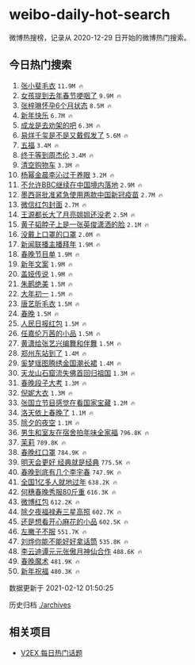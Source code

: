 # weibo-daily-hot-search

微博热搜榜，记录从 2020-12-29 日开始的微博热门搜索。

## 今日热门搜索

<!-- BEGIN -->

1. [张小斐毛衣](https://s.weibo.com/weibo?q=%23%E5%BC%A0%E5%B0%8F%E6%96%90%E6%AF%9B%E8%A1%A3%23&Refer=top) `11.9M 🔥`
1. [女孩提到去年春节哽咽了](https://s.weibo.com/weibo?q=%23%E5%A5%B3%E5%AD%A9%E6%8F%90%E5%88%B0%E5%8E%BB%E5%B9%B4%E6%98%A5%E8%8A%82%E5%93%BD%E5%92%BD%E4%BA%86%23&Refer=top) `9.9M 🔥`
1. [张梓琳怀孕6个月状态](https://s.weibo.com/weibo?q=%23%E5%BC%A0%E6%A2%93%E7%90%B3%E6%80%80%E5%AD%956%E4%B8%AA%E6%9C%88%E7%8A%B6%E6%80%81%23&Refer=top) `8.5M 🔥`
1. [新年快乐](https://s.weibo.com/weibo?q=%E6%96%B0%E5%B9%B4%E5%BF%AB%E4%B9%90&Refer=top) `6.7M 🔥`
1. [成龙是去劝架的吧](https://s.weibo.com/weibo?q=%E6%88%90%E9%BE%99%E6%98%AF%E5%8E%BB%E5%8A%9D%E6%9E%B6%E7%9A%84%E5%90%A7&Refer=top) `6.3M 🔥`
1. [易烊千玺是不是又戴假发了](https://s.weibo.com/weibo?q=%23%E6%98%93%E7%83%8A%E5%8D%83%E7%8E%BA%E6%98%AF%E4%B8%8D%E6%98%AF%E5%8F%88%E6%88%B4%E5%81%87%E5%8F%91%E4%BA%86%23&Refer=top) `5.6M 🔥`
1. [五福](https://s.weibo.com/weibo?q=%E4%BA%94%E7%A6%8F&Refer=top) `3.4M 🔥`
1. [终于等到周杰伦](https://s.weibo.com/weibo?q=%E7%BB%88%E4%BA%8E%E7%AD%89%E5%88%B0%E5%91%A8%E6%9D%B0%E4%BC%A6&Refer=top) `3.4M 🔥`
1. [清空购物车](https://s.weibo.com/weibo?q=%E6%B8%85%E7%A9%BA%E8%B4%AD%E7%89%A9%E8%BD%A6&Refer=top) `3.3M 🔥`
1. [杨幂金晨李沁过于养眼](https://s.weibo.com/weibo?q=%23%E6%9D%A8%E5%B9%82%E9%87%91%E6%99%A8%E6%9D%8E%E6%B2%81%E8%BF%87%E4%BA%8E%E5%85%BB%E7%9C%BC%23&Refer=top) `3.2M 🔥`
1. [不允许BBC继续在中国境内落地](https://s.weibo.com/weibo?q=%23%E4%B8%8D%E5%85%81%E8%AE%B8BBC%E7%BB%A7%E7%BB%AD%E5%9C%A8%E4%B8%AD%E5%9B%BD%E5%A2%83%E5%86%85%E8%90%BD%E5%9C%B0%23&Refer=top) `2.9M 🔥`
1. [墨西哥批准紧急使用两款中国新冠疫苗](https://s.weibo.com/weibo?q=%E5%A2%A8%E8%A5%BF%E5%93%A5%E6%89%B9%E5%87%86%E7%B4%A7%E6%80%A5%E4%BD%BF%E7%94%A8%E4%B8%A4%E6%AC%BE%E4%B8%AD%E5%9B%BD%E6%96%B0%E5%86%A0%E7%96%AB%E8%8B%97&Refer=top) `2.7M 🔥`
1. [微信红包封面](https://s.weibo.com/weibo?q=%23%E5%BE%AE%E4%BF%A1%E7%BA%A2%E5%8C%85%E5%B0%81%E9%9D%A2%23&Refer=top) `2.7M 🔥`
1. [王源都长大了月亮姐姐还没老](https://s.weibo.com/weibo?q=%E7%8E%8B%E6%BA%90%E9%83%BD%E9%95%BF%E5%A4%A7%E4%BA%86%E6%9C%88%E4%BA%AE%E5%A7%90%E5%A7%90%E8%BF%98%E6%B2%A1%E8%80%81&Refer=top) `2.5M 🔥`
1. [黄子韬脖子上是一张英俊潇洒的脸](https://s.weibo.com/weibo?q=%23%E9%BB%84%E5%AD%90%E9%9F%AC%E8%84%96%E5%AD%90%E4%B8%8A%E6%98%AF%E4%B8%80%E5%BC%A0%E8%8B%B1%E4%BF%8A%E6%BD%87%E6%B4%92%E7%9A%84%E8%84%B8%23&Refer=top) `2.1M 🔥`
1. [没戴上口罩的口罩](https://s.weibo.com/weibo?q=%E6%B2%A1%E6%88%B4%E4%B8%8A%E5%8F%A3%E7%BD%A9%E7%9A%84%E5%8F%A3%E7%BD%A9&Refer=top) `2.0M 🔥`
1. [新闻联播主播拜年](https://s.weibo.com/weibo?q=%23%E6%96%B0%E9%97%BB%E8%81%94%E6%92%AD%E4%B8%BB%E6%92%AD%E6%8B%9C%E5%B9%B4%23&Refer=top) `1.9M 🔥`
1. [春晚节目单](https://s.weibo.com/weibo?q=%23%E6%98%A5%E6%99%9A%E8%8A%82%E7%9B%AE%E5%8D%95%23&Refer=top) `1.9M 🔥`
1. [新年文案](https://s.weibo.com/weibo?q=%E6%96%B0%E5%B9%B4%E6%96%87%E6%A1%88&Refer=top) `1.9M 🔥`
1. [盖娅传说](https://s.weibo.com/weibo?q=%E7%9B%96%E5%A8%85%E4%BC%A0%E8%AF%B4&Refer=top) `1.9M 🔥`
1. [朱鹮绝美](https://s.weibo.com/weibo?q=%23%E6%9C%B1%E9%B9%AE%E7%BB%9D%E7%BE%8E%23&Refer=top) `1.5M 🔥`
1. [大年初一](https://s.weibo.com/weibo?q=%E5%A4%A7%E5%B9%B4%E5%88%9D%E4%B8%80&Refer=top) `1.5M 🔥`
1. [唐艺昕毛衣](https://s.weibo.com/weibo?q=%E5%94%90%E8%89%BA%E6%98%95%E6%AF%9B%E8%A1%A3&Refer=top) `1.5M 🔥`
1. [春晚](https://s.weibo.com/weibo?q=%E6%98%A5%E6%99%9A&Refer=top) `1.5M 🔥`
1. [人民日报红包](https://s.weibo.com/weibo?q=%23%E4%BA%BA%E6%B0%91%E6%97%A5%E6%8A%A5%E7%BA%A2%E5%8C%85%23&Refer=top) `1.5M 🔥`
1. [任嘉伦万茜的小品](https://s.weibo.com/weibo?q=%E4%BB%BB%E5%98%89%E4%BC%A6%E4%B8%87%E8%8C%9C%E7%9A%84%E5%B0%8F%E5%93%81&Refer=top) `1.5M 🔥`
1. [黄潇给张艺兴编舞和伴舞](https://s.weibo.com/weibo?q=%23%E9%BB%84%E6%BD%87%E7%BB%99%E5%BC%A0%E8%89%BA%E5%85%B4%E7%BC%96%E8%88%9E%E5%92%8C%E4%BC%B4%E8%88%9E%23&Refer=top) `1.5M 🔥`
1. [郑州东站到了](https://s.weibo.com/weibo?q=%23%E9%83%91%E5%B7%9E%E4%B8%9C%E7%AB%99%E5%88%B0%E4%BA%86%23&Refer=top) `1.4M 🔥`
1. [奚梦瑶图腾绣金国潮长裙](https://s.weibo.com/weibo?q=%23%E5%A5%9A%E6%A2%A6%E7%91%B6%E5%9B%BE%E8%85%BE%E7%BB%A3%E9%87%91%E5%9B%BD%E6%BD%AE%E9%95%BF%E8%A3%99%23&Refer=top) `1.4M 🔥`
1. [天龙山石窟流失佛首回归祖国](https://s.weibo.com/weibo?q=%23%E5%A4%A9%E9%BE%99%E5%B1%B1%E7%9F%B3%E7%AA%9F%E6%B5%81%E5%A4%B1%E4%BD%9B%E9%A6%96%E5%9B%9E%E5%BD%92%E7%A5%96%E5%9B%BD%23&Refer=top) `1.3M 🔥`
1. [春晚段子大考](https://s.weibo.com/weibo?q=%E6%98%A5%E6%99%9A%E6%AE%B5%E5%AD%90%E5%A4%A7%E8%80%83&Refer=top) `1.3M 🔥`
1. [倪妮大衣](https://s.weibo.com/weibo?q=%23%E5%80%AA%E5%A6%AE%E5%A4%A7%E8%A1%A3%23&Refer=top) `1.3M 🔥`
1. [张国立节目感觉在看国家宝藏](https://s.weibo.com/weibo?q=%23%E5%BC%A0%E5%9B%BD%E7%AB%8B%E8%8A%82%E7%9B%AE%E6%84%9F%E8%A7%89%E5%9C%A8%E7%9C%8B%E5%9B%BD%E5%AE%B6%E5%AE%9D%E8%97%8F%23&Refer=top) `1.2M 🔥`
1. [洛天依上春晚了](https://s.weibo.com/weibo?q=%E6%B4%9B%E5%A4%A9%E4%BE%9D%E4%B8%8A%E6%98%A5%E6%99%9A%E4%BA%86&Refer=top) `1.1M 🔥`
1. [除夕的夜空](https://s.weibo.com/weibo?q=%23%E9%99%A4%E5%A4%95%E7%9A%84%E5%A4%9C%E7%A9%BA%23&Refer=top) `1.1M 🔥`
1. [男生和室友在宿舍拍年味全家福](https://s.weibo.com/weibo?q=%23%E7%94%B7%E7%94%9F%E5%92%8C%E5%AE%A4%E5%8F%8B%E5%9C%A8%E5%AE%BF%E8%88%8D%E6%8B%8D%E5%B9%B4%E5%91%B3%E5%85%A8%E5%AE%B6%E7%A6%8F%23&Refer=top) `796.8K 🔥`
1. [茉莉](https://s.weibo.com/weibo?q=%E8%8C%89%E8%8E%89&Refer=top) `789.8K 🔥`
1. [春晚红口罩](https://s.weibo.com/weibo?q=%23%E6%98%A5%E6%99%9A%E7%BA%A2%E5%8F%A3%E7%BD%A9%23&Refer=top) `784.9K 🔥`
1. [明天会更好 经典就是经典](https://s.weibo.com/weibo?q=%E6%98%8E%E5%A4%A9%E4%BC%9A%E6%9B%B4%E5%A5%BD%20%E7%BB%8F%E5%85%B8%E5%B0%B1%E6%98%AF%E7%BB%8F%E5%85%B8&Refer=top) `775.5K 🔥`
1. [春晚到底有几个李宇春](https://s.weibo.com/weibo?q=%E6%98%A5%E6%99%9A%E5%88%B0%E5%BA%95%E6%9C%89%E5%87%A0%E4%B8%AA%E6%9D%8E%E5%AE%87%E6%98%A5&Refer=top) `747.9K 🔥`
1. [全国1亿多人就地过年](https://s.weibo.com/weibo?q=%23%E5%85%A8%E5%9B%BD1%E4%BA%BF%E5%A4%9A%E4%BA%BA%E5%B0%B1%E5%9C%B0%E8%BF%87%E5%B9%B4%23&Refer=top) `638.2K 🔥`
1. [何穗春晚秀服80斤重](https://s.weibo.com/weibo?q=%23%E4%BD%95%E7%A9%97%E6%98%A5%E6%99%9A%E7%A7%80%E6%9C%8D80%E6%96%A4%E9%87%8D%23&Refer=top) `616.3K 🔥`
1. [微博红包](https://s.weibo.com/weibo?q=%E5%BE%AE%E5%8D%9A%E7%BA%A2%E5%8C%85&Refer=top) `612.2K 🔥`
1. [除夕夜福禄寿三星高照](https://s.weibo.com/weibo?q=%23%E9%99%A4%E5%A4%95%E5%A4%9C%E7%A6%8F%E7%A6%84%E5%AF%BF%E4%B8%89%E6%98%9F%E9%AB%98%E7%85%A7%23&Refer=top) `602.7K 🔥`
1. [还是想看开心麻花的小品](https://s.weibo.com/weibo?q=%23%E8%BF%98%E6%98%AF%E6%83%B3%E7%9C%8B%E5%BC%80%E5%BF%83%E9%BA%BB%E8%8A%B1%E7%9A%84%E5%B0%8F%E5%93%81%23&Refer=top) `602.5K 🔥`
1. [左撇子不服](https://s.weibo.com/weibo?q=%23%E5%B7%A6%E6%92%87%E5%AD%90%E4%B8%8D%E6%9C%8D%23&Refer=top) `551.7K 🔥`
1. [刘烨你能不能好好拿话筒](https://s.weibo.com/weibo?q=%E5%88%98%E7%83%A8%E4%BD%A0%E8%83%BD%E4%B8%8D%E8%83%BD%E5%A5%BD%E5%A5%BD%E6%8B%BF%E8%AF%9D%E7%AD%92&Refer=top) `535.8K 🔥`
1. [李云迪谭元元张傲月神仙合作](https://s.weibo.com/weibo?q=%E6%9D%8E%E4%BA%91%E8%BF%AA%E8%B0%AD%E5%85%83%E5%85%83%E5%BC%A0%E5%82%B2%E6%9C%88%E7%A5%9E%E4%BB%99%E5%90%88%E4%BD%9C&Refer=top) `488.6K 🔥`
1. [春晚魔术](https://s.weibo.com/weibo?q=%E6%98%A5%E6%99%9A%E9%AD%94%E6%9C%AF&Refer=top) `481.9K 🔥`
1. [新年祝福](https://s.weibo.com/weibo?q=%E6%96%B0%E5%B9%B4%E7%A5%9D%E7%A6%8F&Refer=top) `480.3K 🔥`

数据更新于 2021-02-12 01:50:25

<!-- END -->

历史归档 [./archives](./archives)

## 相关项目

- [V2EX 每日热门话题](https://github.com/realLeonardo/v2ex-daily-hot-topic)
